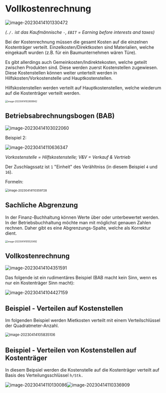 # Vollkostenrechnung

![image-20230414101330472](res/Kostenrechnung/image-20230414101330472.png)

*(`./.` ist das Kaufmännische `-`, `EBIT` = Earning before interests and taxes)*

Bei der Kostenrechnung müssen die gesamt Kosten auf die einzelnen Kostenträger verteilt. Einzelkosten/Direktkosten sind Materialien, welche eingekauft wurden (z.B. für ein Baumunternehmen wären Türe). 

Es gibt allerdings auch Gemeinkosten/Indirektekosten, welche geteilt zwischen Produkten sind. Diese werden zuerst Kostenstellen zugewiesen. Diese Kostenstellen können weiter unterteilt werden in Hilfskosten/Vorkostenstelle und Hauptkostenstellen. 

Hilfskostenstellen werden verteilt auf Hauptkostenstellen, welche wiederum auf die Kostenträger verteilt werden.

<img src="res/Kostenrechnung/image-20230414102808942.png" alt="image-20230414102808942" style="zoom:50%;" />

## Betriebsabrechnungsbogen (BAB)

![image-20230414103022060](res/Kostenrechnung/image-20230414103022060.png)

Beispiel 2:

![image-20230414110636347](res/Kostenrechnung/image-20230414110636347.png)

*Vorkostenstelle = Hilfskostenstelle; V&V = Verkauf & Vertrieb*

Der Zuschlagssatz ist `1` "Einheit" des Verähltniss (in diesem Beispiel `4` und `16`).

Formeln:

<img src="res/Kostenrechnung/image-20230414110359728.png" alt="image-20230414110359728" style="zoom:67%;" />

## Sachliche Abgrenzung

In der Finanz-Buchhaltung können Werte über oder unterbewertet werden. In der Betriebsbuchhaltung möchte man mit möglichst genauen Zahlen rechnen. Daher gibt es eine Abgrenzungs-Spalte, welche als Korrektur dient.

<img src="res/Kostenrechnung/image-20230414105520492.png" alt="image-20230414105520492" style="zoom:50%;" />

## Vollkostenrechnung

![image-20230414104351591](res/Kostenrechnung/image-20230414104351591.png)

Das folgende ist ein rudimentäres Beispiel (BAB macht kein Sinn, wenn es nur ein Kostenträger Sinn macht):

![image-20230414104427159](res/Kostenrechnung/image-20230414104427159.png)

## Beispiel - Verteilen auf Kostenstellen

Im folgenden Beispiel werden Mietkosten verteilt mit einem Verteilschlüssel der Quadratmeter-Anzahl.

<img src="res/Kostenrechnung/image-20230414105835106.png" alt="image-20230414105835106" style="zoom: 80%;" />

## Beispiel - Verteilen von Kostenstellen auf Kostenträger

In diesem Beipsiel werden die Kostenstelle auf die Kostenträger verteilt auf Basis des Verteilungsschlüssel `h/Stk.`

![image-20230414110130086](res/Kostenrechnung/image-20230414110130086.png)![image-20230414110336909](res/Kostenrechnung/image-20230414110336909.png)



